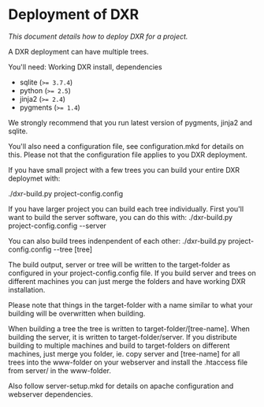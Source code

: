 Deployment of DXR
=================
_This document details how to deploy DXR for a project._


A DXR deployment can have multiple trees.


You'll need:
Working DXR install, dependencies

  - sqlite (`>= 3.7.4`)
  - python (`>= 2.5`)
  - jinja2 (`>= 2.4`)
  - pygments (`>= 1.4`)

We strongly recommend that you run latest version of pygments, jinja2 and sqlite.

You'll also need a configuration file, see configuration.mkd for details on this.
Please not that the configuration file applies to you DXR deployment.

If you have small project with a few trees you can build your entire DXR
deploymet with:

./dxr-build.py project-config.config

If you have larger project you can build each tree individually.
First you'll want to build the server software, you can do this with:
./dxr-build.py project-config.config --server

You can also build trees indenpendent of each other:
./dxr-build.py project-config.config --tree [tree]

The build output, server or tree will be written to the target-folder as
configured in your project-config.config file.
If you build server and trees on different machines you can just merge the
folders and have working DXR installation.

Please note that things in the target-folder with a name similar to what your
building will be overwritten when building.


When building a tree the tree is written to target-folder/[tree-name].
When building the server, it is written to target-folder/server.
If you distribute building to multiple machines and build to target-folders on
different machines, just merge you folder, ie. copy server and [tree-name] for
all trees into the www-folder on your webserver and install the .htaccess file
from server/ in the www-folder.

Also follow server-setup.mkd for details on apache configuration and webserver
dependencies.


